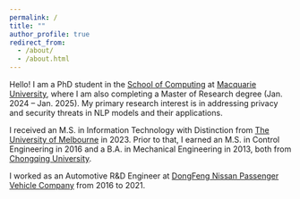 ```yaml
---
permalink: /
title: ""   
author_profile: true
redirect_from: 
  - /about/
  - /about.html
---
```


<!-- ---
permalink: /
title: "About"
author_profile: true
redirect_from: 
  - /about/
  - /about.html
--- -->

Hello! I am a PhD student in the <a href="https://www.mq.edu.au/faculty-of-science-and-engineering/departments-and-schools/school-of-computing">School of Computing</a> at <a href="https://www.mq.edu.au/">Macquarie University</a>, where I am also completing a Master of Research degree (Jan. 2024 – Jan. 2025). My primary research interest is in addressing privacy and security threats in NLP models and their applications.

I received an M.S. in Information Technology with Distinction from <a href="https://www.unimelb.edu.au/">The University of Melbourne</a> in 2023. Prior to that, I earned an M.S. in Control Engineering in 2016 and a B.A. in Mechanical Engineering in 2013, both from <a href="https://english.cqu.edu.cn/">Chongqing University</a>.

I worked as an Automotive R&D Engineer at <a href="https://www.dongfeng-nissan.com.cn/">DongFeng Nissan Passenger Vehicle Company</a> from 2016 to 2021.